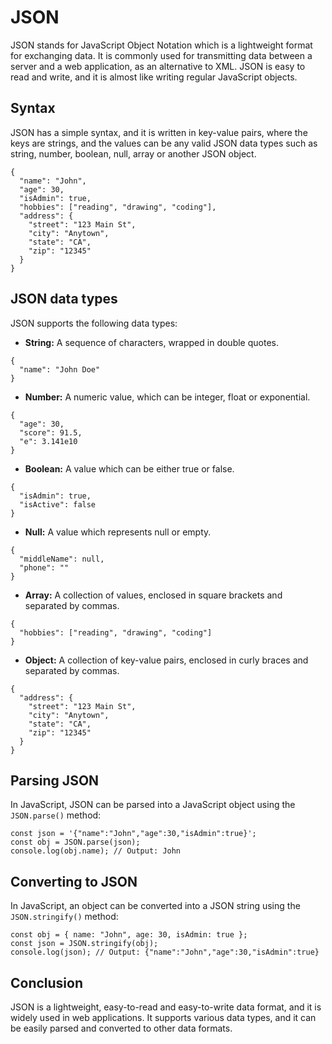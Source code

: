 # JSON

JSON stands for JavaScript Object Notation which is a lightweight format for exchanging data. It is commonly used for transmitting data between a server and a web application, as an alternative to XML. JSON is easy to read and write, and it is almost like writing regular JavaScript objects.

## Syntax

JSON has a simple syntax, and it is written in key-value pairs, where the keys are strings, and the values can be any valid JSON data types such as string, number, boolean, null, array or another JSON object.

```
{
  "name": "John",
  "age": 30,
  "isAdmin": true,
  "hobbies": ["reading", "drawing", "coding"],
  "address": {
    "street": "123 Main St",
    "city": "Anytown",
    "state": "CA",
    "zip": "12345"
  }
}
```

## JSON data types

JSON supports the following data types:

- **String:** A sequence of characters, wrapped in double quotes.

```
{
  "name": "John Doe"
}
```

- **Number:** A numeric value, which can be integer, float or exponential.

```
{
  "age": 30,
  "score": 91.5,
  "e": 3.141e10
}
```

- **Boolean:** A value which can be either true or false.

```
{
  "isAdmin": true,
  "isActive": false
}
```

- **Null:** A value which represents null or empty.

```
{
  "middleName": null,
  "phone": ""
}
```

- **Array:** A collection of values, enclosed in square brackets and separated by commas.

```
{
  "hobbies": ["reading", "drawing", "coding"]
}
```

- **Object:** A collection of key-value pairs, enclosed in curly braces and separated by commas.

```
{
  "address": {
    "street": "123 Main St",
    "city": "Anytown",
    "state": "CA",
    "zip": "12345"
  }
}
```

## Parsing JSON

In JavaScript, JSON can be parsed into a JavaScript object using the `JSON.parse()` method:

```
const json = '{"name":"John","age":30,"isAdmin":true}';
const obj = JSON.parse(json);
console.log(obj.name); // Output: John
```

## Converting to JSON

In JavaScript, an object can be converted into a JSON string using the `JSON.stringify()` method:

```
const obj = { name: "John", age: 30, isAdmin: true };
const json = JSON.stringify(obj);
console.log(json); // Output: {"name":"John","age":30,"isAdmin":true}
```

## Conclusion

JSON is a lightweight, easy-to-read and easy-to-write data format, and it is widely used in web applications. It supports various data types, and it can be easily parsed and converted to other data formats.
